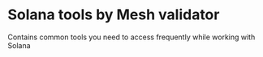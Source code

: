# Solana tools by Mesh validator

Contains common tools you need to access frequently while working with Solana

